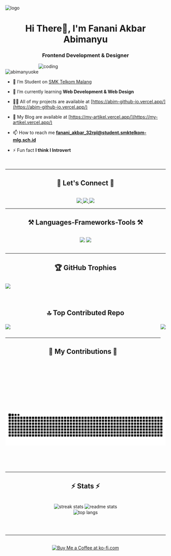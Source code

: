 ![logo](https://miro.medium.com/v2/resize:fit:2000/1*-ntL3Dsvc-dJ5cLGRtSuEw.gif)
<h1 align="center">Hi There👋, I'm Fanani Akbar Abimanyu</h1>
<h3 align="center">Frontend Development & Designer</h3>

<img align ="right" alt="coding" width = "400" src = "https://miro.medium.com/v2/resize:fit:1358/0*MLqvFzwwZFAuOgup.gif">

<p align="left"> <img src="https://komarev.com/ghpvc/?username=abimanyuoke&label=Profile%20views&color=0e75b6&style=flat" alt="abimanyuoke" /> </p>

- 🔭 I’m Student on [SMK Telkom Malang](https://www.smktelkom-mlg.sch.id/)

- 🌱 I’m currently learning **Web Development & Web Design**

- 👨‍💻 All of my projects are available at [https://abim-github-io.vercel.app/](https://abim-github-io.vercel.app/)
  
- 📖 My Blog are available at [https://my-artikel.vercel.app/](https://my-artikel.vercel.app/)

- 📫 How to reach me **fanani_akbar_32rpl@student.smktelkom-mlg.sch.id**

- ⚡ Fun fact **I think I Introvert**

<br/>
<hr/>

<h2 align="center">🔗 Let's Connect 🔗</h2>
<br/>

<div align="center"> 
  <a href="https://web.facebook.com/abim.manyu.3914207">
    <img src="https://img.shields.io/badge/Facebook-071952?style=for-the-badge&logo=facebook&logoColor=white" />
  </a>
  <a href="https://www.linkedin.com/in/fanani-akbar-abimanyu-978a03298/" target="_blank">
    <img src="https://img.shields.io/badge/LinkedIn-26355D?style=for-the-badge&logo=linkedin&logoColor=white" target="_blank" />
  </a>
  <a href="https://www.instagram.com/fanani_abimanyu/" target="_blank">
     <img src="https://img.shields.io/badge/Instagram-131842?style=for-the-badge&logo=instagram&logoColor=red" target="_blank" />
  </a>
</div>

 <hr/>
 
<h2 align="center">⚒️ Languages-Frameworks-Tools ⚒️</h2>
<br/>
<div align="center">
    <img src="https://skillicons.dev/icons?i=react,bootstrap,html,css,vscode,github,figma,tailwind,git,powershell,vue,threejs" />
    <img src="https://skillicons.dev/icons?i=nodejs,javascript,typescript,vite,java,nextjs,mysql,php,postman,prisma,postgres,vercel" /><br>
</div>

<br/>

<hr/>

<h2 align="center">🏆 GitHub Trophies</h2>

##
![](https://github-profile-trophy.vercel.app/?username=Abimanyuoke&theme=radical&no-frame=false&no-bg=false&margin-w=4)

<br/>

<h2 align="center">🔝 Top Contributed Repo</h2>

### 
![](https://github-contributor-stats.vercel.app/api?username=Abimanyuoke&limit=5&theme=dark&combine_all_yearly_contributions=true)
<img align="right" height="270" src="https://media4.giphy.com/media/v1.Y2lkPTc5MGI3NjExcWJmYmJwNTVwdmJjdDkyN3IwYjAzb3pvYWhtOWJ5ZXhjYTdreXkxNiZlcD12MV9pbnRlcm5hbF9naWZfYnlfaWQmY3Q9Zw/VRhsYYBw8AE36/giphy.gif" />

###

<hr/>


<div align="center">
  <h2>🐍 My Contributions 🐍</h2>

  ![snake gif](https://github.com/Abimanyuoke/Abimanyuoke/blob/output/github-contribution-grid-snake-dark.svg)  

  
  <br/><br/><br/>
</div>

<hr/>

<h2 align="center">⚡ Stats ⚡</h2>
<br>
<div align=center>
  <img width=390 src="https://github-readme-streak-stats-salesp07.vercel.app/?user=salesp07&count_private=true&theme=react&border_radius=10" alt="streak stats"/>
  <img width=390 src="https://github-readme-stats-salesp07.vercel.app/api?username=salesp07&count_private=true&show_icons=true&theme=react&rank_icon=github&border_radius=10" alt="readme stats" />
  <br/>
  <img width=325 align="center" src="https://github-readme-stats-salesp07.vercel.app/api/top-langs/?username=salesp07&hide=HTML&langs_count=8&layout=compact&theme=react&border_radius=10&size_weight=0.5&count_weight=0.5&exclude_repo=github-readme-stats" alt="top langs" />
</div>

<br/><br/>

<hr/>

<br/>

<div align="center">
<a href='#' target='_blank'><img height='64' style='border:0px;height:64px;' src='https://storage.ko-fi.com/cdn/kofi1.png?v=3' border='0' alt='Buy Me a Coffee at ko-fi.com' /></a>
</div>

<br/>
